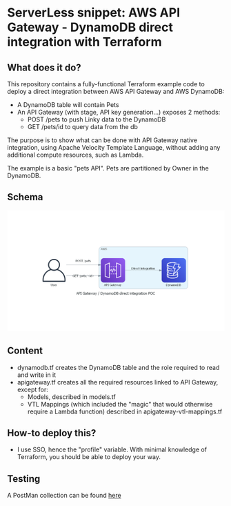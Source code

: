 # ServerLess snippet: AWS API Gateway - DynamoDB direct integration with Terraform

## What does it do?
This repository contains a fully-functional Terraform example code 
to deploy a direct integration between AWS API Gateway and AWS DynamoDB:
* A DynamoDB table will contain Pets
* An API Gateway (with stage, API key generation...) exposes 2 methods:
  * POST /pets to push Linky data to the DynamoDB
  * GET /pets/id to query data from the db

The purpose is to show what can be done with API Gateway native integration,
using Apache Velocity Template Language, without adding any additional compute 
resources, such as Lambda.

The example is a basic "pets API". Pets are partitioned by Owner in the DynamoDB.

## Schema
![Code explanation](doc/poc-schema.png)

## Content
* dynamodb.tf creates the DynamoDB table and the role required to read and write in it
* apigateway.tf creates all the required resources linked to API Gateway, except for:
  * Models, described in models.tf
  * VTL Mappings (which included the "magic" that would otherwise require a Lambda function) described in apigateway-vtl-mappings.tf

## How-to deploy this?
* I use SSO, hence the "profile" variable. With minimal knowledge of Terraform, you should be able to deploy your way.

## Testing
A PostMan collection can be found [here](doc/poc.postman_collection.json)

